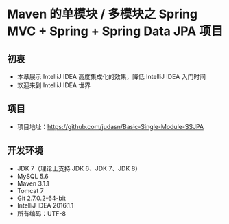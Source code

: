 # Maven 的单模块 / 多模块之 Spring MVC + Spring + Spring Data JPA 项目


## 初衷

- 本章展示 IntelliJ IDEA 高度集成化的效果，降低 IntelliJ IDEA 入门时间
- 欢迎来到 IntelliJ IDEA 世界


## 项目

- 项目地址：<https://github.com/judasn/Basic-Single-Module-SSJPA>


## 开发环境

- JDK 7（理论上支持 JDK 6、JDK 7、JDK 8）
- MySQL 5.6
- Maven 3.1.1
- Tomcat 7
- Git 2.7.0.2-64-bit
- IntelliJ IDEA 2016.1.1
- 所有编码：UTF-8